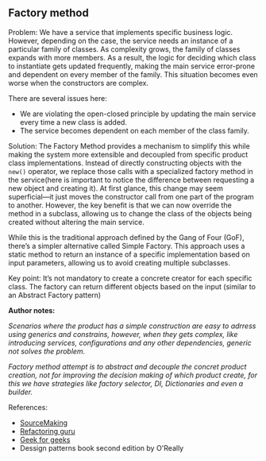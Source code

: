 ## Factory method

Problem:
We have a service that implements specific business logic. However, depending on the case, the service needs an instance of a particular family of classes. As complexity grows, the family of classes expands with more members. As a result, the logic for deciding which class to instantiate gets updated frequently, making the main service error-prone and dependent on every member of the family. This situation becomes even worse when the constructors are complex.

There are several issues here:

* We are violating the open-closed principle by updating the main service every time a new class is added.
* The service becomes dependent on each member of the class family.

Solution:
The Factory Method provides a mechanism to simplify this while making the system more extensible and decoupled from specific product class implementations. Instead of directly constructing objects with the `new()` operator, we replace those calls with a specialized factory method in the service(here is important to notice the difference between requesting a new object and creating it). At first glance, this change may seem superficial—it just moves the constructor call from one part of the program to another. However, the key benefit is that we can now override the method in a subclass, allowing us to change the class of the objects being created without altering the main service.

While this is the traditional approach defined by the Gang of Four (GoF), there’s a simpler alternative called Simple Factory. This approach uses a static method to return an instance of a specific implementation based on input parameters, allowing us to avoid creating multiple subclasses.

Key point:
It’s not mandatory to create a concrete creator for each specific class. The factory can return different objects based on the input (similar to an Abstract Factory pattern)

**Author notes:**

*Scenarios where the product has a simple construction are easy to adrress using generics and constrains, however, when they gets complex, like introducing services, configurations and any other dependencies, generic not solves the problem.*

*Factory method attempt is to abstract and decouple the concret product creation, not for improving the decision making of which product create, for this we have strategies like factory selector, DI, Dictionaries and even a builder.*

References:
 * [SourceMaking](https://sourcemaking.com/design_patterns/factory_method)
 * [Refactoring guru](https://refactoring.guru/design-patterns/factory-method/csharp/example)
 * [Geek for geeks](https://geeksforgeeks.org/factory-method-for-designing-pattern/#advantages-of-factory-method-design-pattern)
 * Dessign patterns book second edition by O'Really